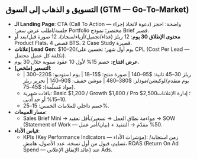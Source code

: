 ## التسويق و الذهاب إلى السوق (GTM — Go‑To‑Market)

- **الـ Landing Page**: CTA (Call To Action — دعوة لاتخاذ إجراء) واضحة: احجز جلسة/اطلب عرض سعر؛ Portfolio مختصر؛ نموذج Brief قصير.
- **محتوى الإطلاق 30 يوم**: 12 ريلز (غذاء/تجميل/أزياء/سجاد)، 12 صورة قبل/بعد أو Product Flats، 4 قصص BTS، 2 Case Study قصيرة.
- **إعلانات Lead Gen**: $10–20/يوم أول شهر؛ تحسين على CPL (Cost Per Lead — تكلفة كل عميل محتمل).
- **عرض افتتاح**: خصم 15% لأول 10 عقود سنوية خلال 30 يوم.
- **التسعير (ملخص)**:
  - ريلز 30–45 ثانية: $95–140 | صورة منتج: $15–18 | يوم استوديو: $220–300 | يوم متقدم/لوكيشن/مودلز: $380–480 | موشن خفيف: $90–140 | تحرير ريلز (مواد مُسلّمة): $45–75.
  - باقات شهرية: Basic $1,200 / Growth $1,800 / Pro $2,500؛ إدارة الإعلانات 10–15% أو حد أدنى.
  - خصم داخلي للعلامات الخمس: 15–25%.
- **مسار المبيعات**:
  - Sales Brief Mini → مواءمة نطاق العمل → تسعير/بأقل تعقيد → SOW (Statement of Work — بيان/أمر عمل) + 50% مقدّم → التنفيذ.
- **قياس الأداء**:
  - KPIs (Key Performance Indicators — مؤشرات الأداء): زمن استجابة/تسليم، قبول من أول نسخة، عدد الأصول، هامش، ROAS (Return On Ad Spend — عائد الإنفاق الإعلاني) عند Ads.

